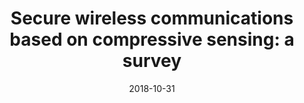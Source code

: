 ---
title: "Secure wireless communications based on compressive sensing: a survey"
authors:
- Yushu Zhang
- Yong Xiang
- Leo Zhang
- Yue Rong
- Song Guo

date: "2018-10-31"
doi: ""

# Publication type.
# 1 = Conference paper; 2 = Journal article;
# 3 = Preprint Paper; 4 = Report; 5 = Book; 6 = Book section;
# 7 = Thesis; 8 = Patent
publication_types: ["2"]

# Publication name and optional abbreviated publication name.
publication: "*IEEE Communications Surveys and Tutorials*"
publication_short: "IEEE CST (JCR-Q1)"

url_pdf: https://ieeexplore.ieee.org/abstract/document/8516287
# url_code: ''
# url_dataset: ''
# url_poster: ''
# url_project: ''
# url_slides: ''
# url_video: ''

---